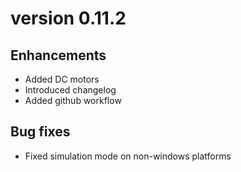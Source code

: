 # version 0.11.2

## Enhancements

- Added DC motors
- Introduced changelog
- Added github workflow

## Bug fixes

- Fixed simulation mode on non-windows platforms

